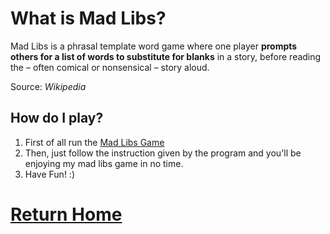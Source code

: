 # What is Mad Libs?
 
 Mad Libs is a phrasal template word game where one player **prompts others for a list of words to substitute for blanks** in a story, before reading the – often comical or nonsensical – story aloud.

Source: _Wikipedia_

## How do I play?

1. First of all run the [Mad Libs Game](https://repl.it/FBFJ/0)
2. Then, just follow the instruction given by the program and you'll be enjoying my mad libs game in no time.
3. Have Fun! :)

# [Return Home](https://speedmirage.github.io)

